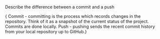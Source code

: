 Describe the difference between a commit and a push

{
Commit - committing is the process which records changes in the repository. Think of it as a snapshot of the current status of the project. Commits are done locally. Push - pushing sends the recent commit history from your local repository up to GitHub.}
